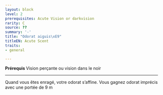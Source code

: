 ```yaml
---
layout: block
level: 2
prerequisites: Acute Vision or darkvision
rarity: C
source: ??
summary: '-'
title: "Odorat aiguis\xE9"
titleEN: Acute Scent
traits:
- general

---
```


<p><strong>Prérequis </strong> Vision perçante ou vision dans le noir</p>
<hr>
<p>Quand vous êtes enragé, votre odorat s’affine. Vous gagnez odorat imprécis avec une portée de 9 m</p>